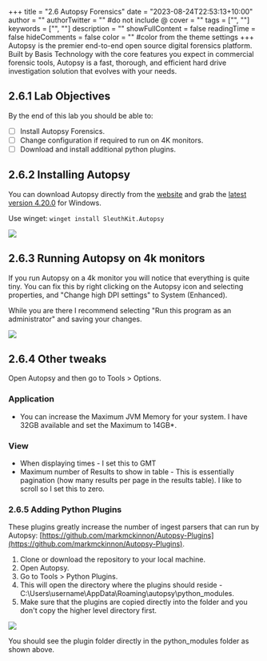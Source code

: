 +++
title = "2.6   Autopsy Forensics"
date = "2023-08-24T22:53:13+10:00"
author = ""
authorTwitter = "" #do not include @
cover = ""
tags = ["", ""]
keywords = ["", ""]
description = ""
showFullContent = false
readingTime = false
hideComments = false
color = "" #color from the theme settings
+++
Autopsy![®](data:image/gif;base64,R0lGODlhAQABAIAAAP///wAAACH5BAEAAAAALAAAAAABAAEAAAICRAEAOw==) is the premier end-to-end open source digital forensics platform. Built by Basis Technology with the core features you expect in commercial forensic tools, Autopsy is a fast, thorough, and efficient hard drive investigation solution that evolves with your needs.

## 2.6.1 Lab Objectives

By the end of this lab you should be able to:
- [ ] Install Autopsy Forensics.
- [ ] Change configuration if required to run on 4K monitors.
- [ ] Download and install additional python plugins.

## 2.6.2 Installing Autopsy

You can download Autopsy directly from the [website](https://www.autopsy.com/download/) and grab the [latest version 4.20.0](https://github.com/sleuthkit/autopsy/releases/download/autopsy-4.20.0/autopsy-4.20.0-64bit.msi) for Windows.

Use winget: `winget install SleuthKit.Autopsy`

![](https://s3.us-west-2.amazonaws.com/content.podia.com/7v9had1le6uea2u9tz20lifb5wnp)

## 2.6.3 Running Autopsy on 4k monitors

If you run Autopsy on a 4k monitor you will notice that everything is quite tiny. You can fix this by right clicking on the Autopsy icon and selecting properties, and "Change high DPI settings" to System (Enhanced).

While you are there I recommend selecting "Run this program as an administrator" and saving your changes.

![](https://s3.us-west-2.amazonaws.com/content.podia.com/7eeotu3vc33ur8b01id1lkb979yz)

## 2.6.4 Other tweaks

Open Autopsy and then go to Tools > Options.

###  Application 

* You can increase the Maximum JVM Memory for your system. I have 32GB available and set the Maximum to 14GB*.

### View

* When displaying times - I set this to GMT
* Maximum number of Results to show in table - This is essentially pagination (how many results per page in the results table). I like to scroll so I set this to zero.

### 2.6.5 Adding Python Plugins

These plugins greatly increase the number of ingest parsers that can run by Autopsy: [https://github.com/markmckinnon/Autopsy-Plugins](https://github.com/markmckinnon/Autopsy-Plugins). 

1. Clone or download the repository to your local machine.
2. Open Autopsy.
3. Go to Tools > Python Plugins.
4. This will open the directory where the plugins should reside - C:\Users\username\AppData\Roaming\autopsy\python_modules.
5. Make sure that the plugins are copied directly into the folder and you don't copy the higher level directory first.

![](https://s3.us-west-2.amazonaws.com/content.podia.com/iage12ooghz5pnwlypldtuuuykk3)

You should see the plugin folder directly in the python_modules folder as shown above.